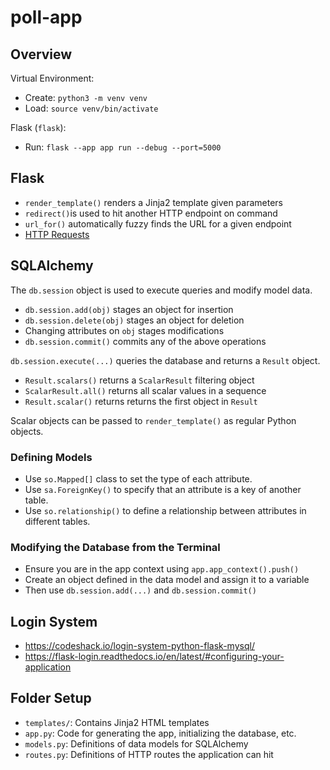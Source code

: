# poll-app

## Overview

Virtual Environment:
- Create:  `python3 -m venv venv`
- Load: `source venv/bin/activate`

Flask (`flask`):
- Run: `flask --app app run --debug --port=5000`

## Flask

- `render_template()` renders a Jinja2 template given parameters
- `redirect()`is used to hit another HTTP endpoint on command
- `url_for()` automatically fuzzy finds the URL for a given endpoint
- [HTTP Requests](https://stackoverflow.com/questions/10434599/get-the-data-received-in-a-flask-request)

## SQLAlchemy

The `db.session` object is used to execute queries and modify model data.
- `db.session.add(obj)` stages an object for insertion
- `db.session.delete(obj)` stages an object for deletion
- Changing attributes on `obj` stages modifications
- `db.session.commit()` commits any of the above operations

`db.session.execute(...)` queries the database and returns a `Result` object.
- `Result.scalars()` returns a `ScalarResult` filtering object
- `ScalarResult.all()` returns all scalar values in a sequence
- `Result.scalar()` returns returns the first object in `Result`

Scalar objects can be passed to `render_template()` as regular Python objects.

### Defining Models

- Use `so.Mapped[]` class to set the type of each attribute.
- Use `sa.ForeignKey()` to specify that an attribute is a key of another table.
- Use `so.relationship()` to define a relationship between attributes in different tables.

### Modifying the Database from the Terminal

- Ensure you are in the app context using `app.app_context().push()` 
- Create an object defined in the data model and assign it to a variable
- Then use `db.session.add(...)` and `db.session.commit()`

## Login System

- https://codeshack.io/login-system-python-flask-mysql/
- https://flask-login.readthedocs.io/en/latest/#configuring-your-application

## Folder Setup

- `templates/`: Contains Jinja2 HTML templates
- `app.py`: Code for generating the app, initializing the database, etc.
- `models.py`: Definitions of data models for SQLAlchemy
- `routes.py`: Definitions of HTTP routes the application can hit
